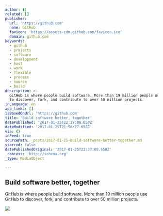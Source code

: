 ```yaml
---
author: []
related: []
publisher:
  url: 'https://github.com'
  name: GitHub
  favicon: 'https://assets-cdn.github.com/favicon.ico'
  domain: github.com
keywords:
  - github
  - projects
  - software
  - development
  - host
  - work
  - flexible
  - process
  - source
  - build
description: >-
  GitHub is where people build software. More than 19 million people use GitHub
  to discover, fork, and contribute to over 50 million projects.
inLanguage: en
app_links: []
isBasedOnUrl: 'https://github.com'
title: 'Build software better, together'
datePublished: '2017-01-25T22:37:08.650Z'
dateModified: '2017-01-25T21:56:27.658Z'
via: {}
inFeed: true
sourcePath: _posts/2017-01-25-build-software-better-together.md
starred: false
datePublishedOriginal: '2017-01-25T22:37:08.650Z'
_context: 'http://schema.org'
_type: MediaObject

---
```

<article style=""><h1>Build software better, together</h1><p>GitHub is where people build software. More than 19 million people use GitHub to discover, fork, and contribute to over 50 million projects.</p><img src="https://assets-cdn.github.com/images/modules/open_graph/github-logo.png" /></article>